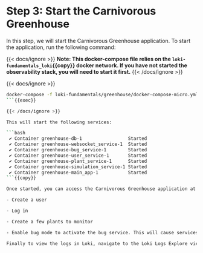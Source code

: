 # Step 3: Start the Carnivorous Greenhouse

In this step, we will start the Carnivorous Greenhouse application. To start the application, run the following command:

{{< docs/ignore >}}
**Note: This docker-compose file relies on the `loki-fundamentals_loki`{{copy}} docker network. If you have not started the observability stack, you will need to start it first.**
{{< /docs/ignore >}}

{{< docs/ignore >}}

```bash
docker-compose -f loki-fundamentals/greenhouse/docker-compose-micro.yml up -d --build
```{{exec}}

{{< /docs/ignore >}}

This will start the following services:

```bash
 ✔ Container greenhouse-db-1                 Started                                                         
 ✔ Container greenhouse-websocket_service-1  Started 
 ✔ Container greenhouse-bug_service-1        Started
 ✔ Container greenhouse-user_service-1       Started
 ✔ Container greenhouse-plant_service-1      Started
 ✔ Container greenhouse-simulation_service-1 Started
 ✔ Container greenhouse-main_app-1           Started
```{{copy}}

Once started, you can access the Carnivorous Greenhouse application at [http://localhost:5005]({{TRAFFIC_HOST1_5005}}). Generate some logs by interacting with the application in the following ways:

- Create a user

- Log in

- Create a few plants to monitor

- Enable bug mode to activate the bug service. This will cause services to fail and generate additional logs.

Finally to view the logs in Loki, navigate to the Loki Logs Explore view in Grafana at [http://localhost:3000/a/grafana-lokiexplore-app/explore]({{TRAFFIC_HOST1_3000}}/a/grafana-lokiexplore-app/explore).
